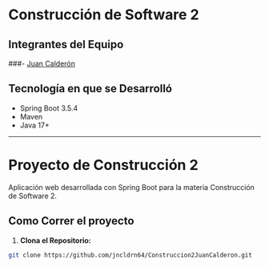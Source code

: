 # Construcción de Software 2
## Integrantes del Equipo
###- [Juan Calderón](https://github.com/jncldrn64)
## Tecnología en que se Desarrolló
- Spring Boot 3.5.4
- Maven
- Java 17+
---
# Proyecto de Construcción 2
Aplicación web desarrollada con Spring Boot para la materia Construcción de Software 2.

## Como Correr el proyecto
1. **Clona el Repositorio:**
```bash
git clone https://github.com/jncldrn64/Construccion2JuanCalderon.git
